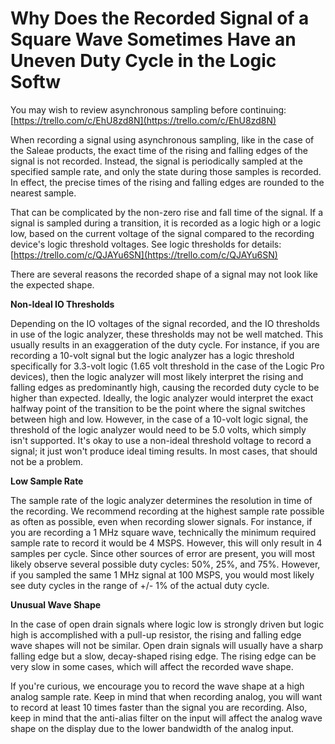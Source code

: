 # Why Does the Recorded Signal of a Square Wave Sometimes Have an Uneven Duty Cycle in the Logic Softw

You may wish to review asynchronous sampling before continuing: [https://trello.com/c/EhU8zd8N](https://trello.com/c/EhU8zd8N)

When recording a signal using asynchronous sampling, like in the case of the Saleae products, the exact time of the rising and falling edges of the signal is not recorded. Instead, the signal is periodically sampled at the specified sample rate, and only the state during those samples is recorded. In effect, the precise times of the rising and falling edges are rounded to the nearest sample.

That can be complicated by the non-zero rise and fall time of the signal. If a signal is sampled during a transition, it is recorded as a logic high or a logic low, based on the current voltage of the signal compared to the recording device's logic threshold voltages. See logic thresholds for details: [https://trello.com/c/QJAYu6SN](https://trello.com/c/QJAYu6SN)

There are several reasons the recorded shape of a signal may not look like the expected shape.

**Non-Ideal IO Thresholds**

Depending on the IO voltages of the signal recorded, and the IO thresholds in use of the logic analyzer, these thresholds may not be well matched. This usually results in an exaggeration of the duty cycle. For instance, if you are recording a 10-volt signal but the logic analyzer has a logic threshold specifically for 3.3-volt logic \(1.65 volt threshold in the case of the Logic Pro devices\), then the logic analyzer will most likely interpret the rising and falling edges as predominantly high, causing the recorded duty cycle to be higher than expected. Ideally, the logic analyzer would interpret the exact halfway point of the transition to be the point where the signal switches between high and low. However, in the case of a 10-volt logic signal, the threshold of the logic analyzer would need to be 5.0 volts, which simply isn't supported. It's okay to use a non-ideal threshold voltage to record a signal; it just won't produce ideal timing results. In most cases, that should not be a problem.

**Low Sample Rate**

The sample rate of the logic analyzer determines the resolution in time of the recording. We recommend recording at the highest sample rate possible as often as possible, even when recording slower signals. For instance, if you are recording a 1 MHz square wave, technically the minimum required sample rate to record it would be 4 MSPS. However, this will only result in 4 samples per cycle. Since other sources of error are present, you will most likely observe several possible duty cycles: 50%, 25%, and 75%. However, if you sampled the same 1 MHz signal at 100 MSPS, you would most likely see duty cycles in the range of +/- 1% of the actual duty cycle.

**Unusual Wave Shape**

In the case of open drain signals where logic low is strongly driven but logic high is accomplished with a pull-up resistor, the rising and falling edge wave shapes will not be similar. Open drain signals will usually have a sharp falling edge but a slow, decay-shaped rising edge. The rising edge can be very slow in some cases, which will affect the recorded wave shape.

If you're curious, we encourage you to record the wave shape at a high analog sample rate. Keep in mind that when recording analog, you will want to record at least 10 times faster than the signal you are recording. Also, keep in mind that the anti-alias filter on the input will affect the analog wave shape on the display due to the lower bandwidth of the analog input.

